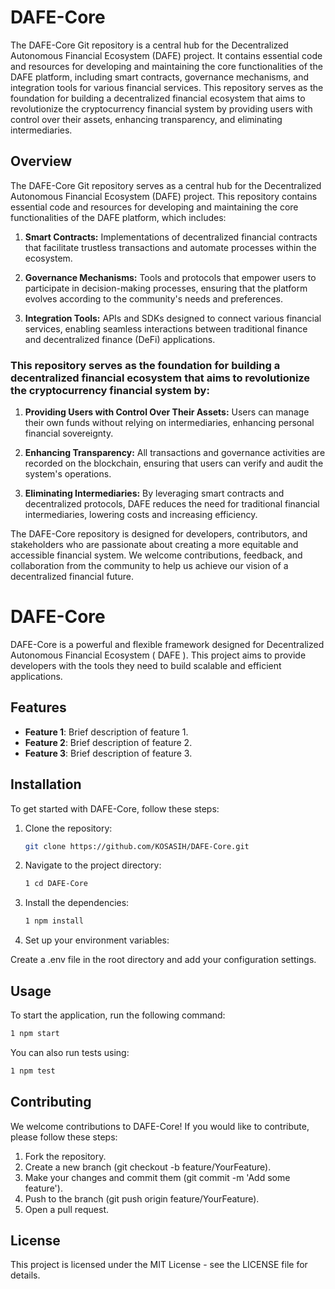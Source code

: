 # DAFE-Core
The DAFE-Core Git repository is a central hub for the Decentralized Autonomous Financial Ecosystem (DAFE) project. It contains essential code and resources for developing and maintaining the core functionalities of the DAFE platform, including smart contracts, governance mechanisms, and integration tools for various financial services. This repository serves as the foundation for building a decentralized financial ecosystem that aims to revolutionize the cryptocurrency financial system by providing users with control over their assets, enhancing transparency, and eliminating intermediaries.

## Overview

The DAFE-Core Git repository serves as a central hub for the Decentralized Autonomous Financial Ecosystem (DAFE) project. This repository contains essential code and resources for developing and maintaining the core functionalities of the DAFE platform, which includes:

1. **Smart Contracts:** Implementations of decentralized financial contracts that facilitate trustless transactions and automate processes within the ecosystem.

2. **Governance Mechanisms:** Tools and protocols that empower users to participate in decision-making processes, ensuring that the platform evolves according to the community's needs and preferences.

3. **Integration Tools:** APIs and SDKs designed to connect various financial services, enabling seamless interactions between traditional finance and decentralized finance (DeFi) applications.

### This repository serves as the foundation for building a decentralized financial ecosystem that aims to revolutionize the cryptocurrency financial system by:

1. **Providing Users with Control Over Their Assets:** Users can manage their own funds without relying on intermediaries, enhancing personal financial sovereignty.

2. **Enhancing Transparency:** All transactions and governance activities are recorded on the blockchain, ensuring that users can verify and audit the system's operations.

3. **Eliminating Intermediaries:** By leveraging smart contracts and decentralized protocols, DAFE reduces the need for traditional financial intermediaries, lowering costs and increasing efficiency.

The DAFE-Core repository is designed for developers, contributors, and stakeholders who are passionate about creating a more equitable and accessible financial system. We welcome contributions, feedback, and collaboration from the community to help us achieve our vision of a decentralized financial future.

# DAFE-Core

DAFE-Core is a powerful and flexible framework designed for Decentralized Autonomous Financial Ecosystem ( DAFE ). This project aims to provide developers with the tools they need to build scalable and efficient applications.

## Features

- **Feature 1**: Brief description of feature 1.
- **Feature 2**: Brief description of feature 2.
- **Feature 3**: Brief description of feature 3.

## Installation

To get started with DAFE-Core, follow these steps:

1. Clone the repository:
   ```bash
   git clone https://github.com/KOSASIH/DAFE-Core.git
   ```

2. Navigate to the project directory:

   ```bash
   1 cd DAFE-Core
   ```
   
3. Install the dependencies:

   ```bash
   1 npm install
   ```
   
4. Set up your environment variables:

Create a .env file in the root directory and add your configuration settings.

## Usage

To start the application, run the following command:

   ```bash
   1 npm start
   ```
You can also run tests using:

   ```bash
   1 npm test
   ```

## Contributing
We welcome contributions to DAFE-Core! If you would like to contribute, please follow these steps:

1. Fork the repository.
2. Create a new branch (git checkout -b feature/YourFeature).
3. Make your changes and commit them (git commit -m 'Add some feature').
4. Push to the branch (git push origin feature/YourFeature).
5. Open a pull request.

## License
This project is licensed under the MIT License - see the LICENSE file for details.
